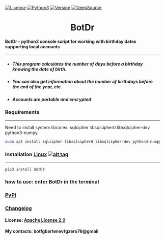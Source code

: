 [![License](https://img.shields.io/badge/License-Apache_2.0-blue.svg?style=flat-square)](https://github.com/botfg/BotDr/blob/master/LICENSE)  [![Python3](https://img.shields.io/badge/Python-3-green.svg?style=flat-square)](https://www.python.org/downloads/) [![Version](https://img.shields.io/pypi/v/BotDr?style=flat-square)](https://pypi.org/project/BotDr/) [![DeepSource](https://static.deepsource.io/deepsource-badge-light-mini.svg)](https://deepsource.io/gh/botfg/BotDr/?ref=repository-badge)
# <center> BotDr </center>
#### BotDr - python3 console script for working with birthday dates supporting local accounts
------------
* ##### This program calculates the number of days before a birthday knowing the date of birth.
* ##### You can also get information about the number of birthdays before the end of the year, etc.
* ##### Accounts are portable and encrypted

### Requirements
------------
Need to install system libraries: sqlcipher libsqlcipher0 libsqlcipher-dev python3-numpy 
```bash
sudo apt install sqlcipher libsqlcipher0 libsqlcipher-dev python3-numpy 
```

### Installation [Linux](https://wikipedia.org/wiki/Linux) [![alt tag](http://icons.iconarchive.com/icons/dakirby309/simply-styled/32/OS-Linux-icon.png)](https://wikipedia.org/wiki/Linux)
------------

```bash
pip3 install BotDr
```
### how to use: enter BotDr in the terminal

### [PyPi](https://pypi.org/project/BotDr/)

### [Changelog](https://github.com/botfg/BotDr/blob/master/CHANGELOG.md)

#### License: [Apache License 2.0](https://apache.org/licenses/LICENSE-2.0.txt)

#### My contacts: botfgbartenevfgzero76@gmail
